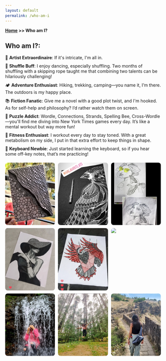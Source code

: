 ```yaml
---
layout: default
permalink: /who-am-i
---
```


**[Home](/) >> Who am I?**

## Who am I?:

<div class="who-am-i-content">
  <p>🎨 <b>Artist Extraordinaire</b>: If it's intricate, I'm all in.</p>

  <p>🕺 <b>Shuffle Buff</b>: I enjoy dancing, especially shuffling. Two months of shuffling with a skipping rope taught me that combining two talents can be hilariously challenging!</p>

  <p>🏕️ <b>Adventure Enthusiast</b>: Hiking, trekking, camping—you name it, I’m there. The outdoors is my happy place.</p>

  <p>📚 <b>Fiction Fanatic</b>: Give me a novel with a good plot twist, and I'm hooked. As for self-help and philosophy? I’d rather watch them on screen.</p>

  <p>🧩 <b>Puzzle Addict</b>: Wordle, Connections, Strands, Spelling Bee, Cross-Wordle—you'll find me diving into New York Times games every day. It’s like a mental workout but way more fun!</p>

  <p>💪 <b>Fitness Enthusiast</b>: I workout every day to stay toned. With a great metabolism on my side, I put in that extra effort to keep things in shape.</p>

  <p>🎹 <b>Keyboard Newbie</b>: Just started learning the keyboard, so if you hear some off-key notes, that’s me practicing!</p>
</div>

<div class="image-grid">
    <!-- Add your pictures here -->
    <img src="assets/img/draw1.jpg">
    <img src="assets/img/draw2.jpg">
    <img src="assets/img/draw3.jpg">
    <img src="assets/img/draw4.jpg">
    <img src="assets/img/draw5.jpg">
    <img src="assets/img/trek1.jpg">
    <img src="assets/img/trek2.jpg">
    <img src="assets/img/trek4.jpg">
    <img src="assets/img/trek5.jpg">
</div>

<style>
  .who-am-i-content p {
    margin: 10px 0;
  }

  .image-grid {
    display: grid;
    grid-template-columns: repeat(auto-fit, minmax(150px, 1fr));
    gap: 10px;
    margin-top: 20px;
  }

  .image-grid img {
    width: 100%;
    height: auto;
    object-fit: cover;
    border-radius: 8px;
  }
</style>
